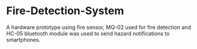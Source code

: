 # Fire-Detection-System
A hardware prototype using fire sensor, MQ-02 used for fire detection and HC-05 bluetooth module was used to send hazard notifications to smartphones.
